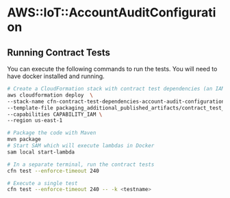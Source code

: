 # AWS::IoT::AccountAuditConfiguration

## Running Contract Tests

You can execute the following commands to run the tests.
You will need to have docker installed and running.

```bash
# Create a CloudFormation stack with contract test dependencies (an IAM Role)
aws cloudformation deploy  \
--stack-name cfn-contract-test-dependencies-account-audit-configuration \
--template-file packaging_additional_published_artifacts/contract_test_dependencies.yml \
--capabilities CAPABILITY_IAM \
--region us-east-1

# Package the code with Maven
mvn package
# Start SAM which will execute lambdas in Docker
sam local start-lambda

# In a separate terminal, run the contract tests
cfn test --enforce-timeout 240

# Execute a single test
cfn test --enforce-timeout 240 -- -k <testname>
```
